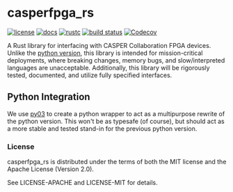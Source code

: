 # casperfpga_rs
[![license](https://img.shields.io/badge/license-Apache--2.0_OR_MIT-blue?style=flat-square)](#license)
[![docs](https://img.shields.io/docsrs/casperfpga?logo=rust&style=flat-square)](https://docs.rs/casperfpga/latest/casperfpga/index.html)
[![rustc](https://img.shields.io/badge/rustc-1.57+-blue?style=flat-square&logo=rust)](https://www.rust-lang.org)
[![build status](https://img.shields.io/github/actions/workflow/status/kiranshila/casperfpga_rs/ci.yml?branch=main&style=flat-square&logo=github)](https://github.com/kiranshila/casperfpga_rs/actions)
[![Codecov](https://img.shields.io/codecov/c/github/kiranshila/casperfpga_rs?style=flat-square)](https://app.codecov.io/gh/kiranshila/casperfpga_rs)

A Rust library for interfacing with CASPER Collaboration FPGA devices. Unlike the [python version](https://github.com/casper-astro/casperfpga), this library is intended for mission-critical deployments, where breaking changes, memory bugs, and slow/interpreted languages are unacceptable. Additionally, this library will be rigorously tested, documented, and utilize fully specified interfaces.

## Python Integration

We use [py03](https://github.com/PyO3/pyo3) to create a python wrapper to act as a multipurpose rewrite of the python version. This won't be as typesafe (of course), but should act as a more stable and tested stand-in for the previous python version.

### License

casperfpga_rs is distributed under the terms of both the MIT license and the Apache License (Version 2.0).

See LICENSE-APACHE and LICENSE-MIT for details.